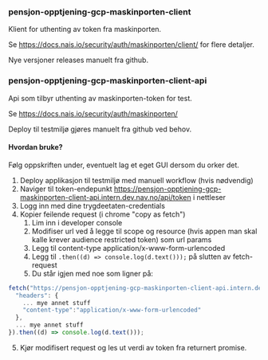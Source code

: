 ### pensjon-opptjening-gcp-maskinporten-client

Klient for uthenting av token fra maskinporten.

Se https://docs.nais.io/security/auth/maskinporten/client/ for flere detaljer.

Nye versjoner releases manuelt fra github.

### pensjon-opptjening-gcp-maskinporten-client-api

Api som tilbyr uthenting av maskinporten-token for test.

Se https://docs.nais.io/security/auth/maskinporten/

Deploy til testmiljø gjøres manuelt fra github ved behov.

#### Hvordan bruke?

Følg oppskriften under, eventuelt lag et eget GUI dersom du orker det.

1. Deploy applikasjon til testmiljø med manuell workflow (hvis nødvendig)
2. Naviger til token-endepunkt https://pensjon-opptjening-gcp-maskinporten-client-api.intern.dev.nav.no/api/token i
   nettleser
3. Logg inn med dine trygdeetaten-credentials
4. Kopier feilende request (i chrome "copy as fetch")
    1. Lim inn i developer console
    2. Modifiser url ved å legge til scope og resource (hvis appen man skal kalle krever audience restricted token) som
       url params
    3. Legg til content-type application/x-www-form-urlencoded
    4. Legg til `.then((d) => console.log(d.text()));` på slutten av fetch-request
    5. Du står igjen med noe som ligner på:

```javascript
fetch("https://pensjon-opptjening-gcp-maskinporten-client-api.intern.dev.nav.no/api/token?scope=nav:pensjonopptjening:ekstern.afp.beholdningsgrunnlag.simuler.read&resource=https://pensjonopptjening-gw.ekstern.dev.nav.no/opptjening/afp/beholdningsgrunnlag", {
  "headers": {
    ... mye annet stuff
    "content-type":"application/x-www-form-urlencoded"  
  },
  ... mye annet stuff
}).then((d) => console.log(d.text()));
```

5. Kjør modifisert request og les ut verdi av token fra returnert promise.
